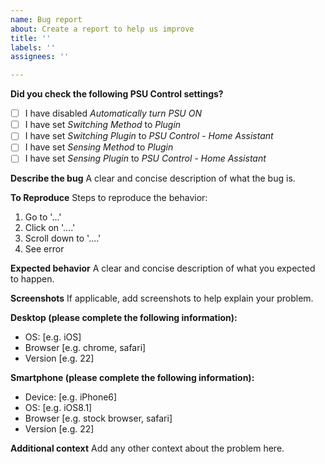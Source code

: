 ```yaml
---
name: Bug report
about: Create a report to help us improve
title: ''
labels: ''
assignees: ''

---
```


**Did you check the following PSU Control settings?**
- [ ] I have disabled *Automatically turn PSU ON*
- [ ] I have set *Switching Method* to *Plugin*
- [ ] I have set *Switching Plugin* to *PSU Control - Home Assistant*
- [ ] I have set *Sensing Method* to *Plugin*
- [ ] I have set *Sensing Plugin* to *PSU Control - Home Assistant*

**Describe the bug**
A clear and concise description of what the bug is.

**To Reproduce**
Steps to reproduce the behavior:
1. Go to '...'
2. Click on '....'
3. Scroll down to '....'
4. See error

**Expected behavior**
A clear and concise description of what you expected to happen.

**Screenshots**
If applicable, add screenshots to help explain your problem.

**Desktop (please complete the following information):**
 - OS: [e.g. iOS]
 - Browser [e.g. chrome, safari]
 - Version [e.g. 22]

**Smartphone (please complete the following information):**
 - Device: [e.g. iPhone6]
 - OS: [e.g. iOS8.1]
 - Browser [e.g. stock browser, safari]
 - Version [e.g. 22]

**Additional context**
Add any other context about the problem here.
